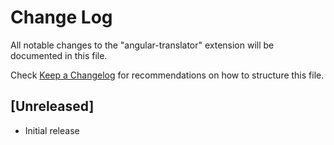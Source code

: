 # Change Log

All notable changes to the "angular-translator" extension will be documented in this file.

Check [Keep a Changelog](http://keepachangelog.com/) for recommendations on how to structure this file.

## [Unreleased]

- Initial release